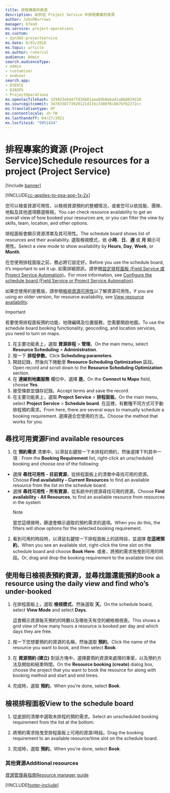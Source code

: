 ```yaml
---
title: 排程專案的資源
description: 如何在 Project Service 中排程專案的資源
author: JohnPBurrows
manager: kfend
ms.service: project-operations
ms.custom:
- dyn365-projectservice
ms.date: 8/03/2018
ms.topic: article
ms.author: ruhercul
audience: Admin
search.audienceType:
- admin
- customizer
- enduser
search.app:
- D365CE
- D365PS
- ProjectOperations
ms.openlocfilehash: 329923e6d47fd36881aea8db8eba41a868829220
ms.sourcegitcommit: 3d78338773929121d17ec3386f6cb67bfb2272cc
ms.translationtype: HT
ms.contentlocale: zh-TW
ms.lasthandoff: 04/27/2021
ms.locfileid: "5951424"
---
```

# <a name="schedule-resources-for-a-project-project-service"></a><span data-ttu-id="80ea0-103">排程專案的資源 (Project Service)</span><span class="sxs-lookup"><span data-stu-id="80ea0-103">Schedule resources for a project (Project Service)</span></span>

[!include [banner](../includes/psa-now-project-operations.md)]

[!INCLUDE[cc-applies-to-psa-app-1x-2x](../includes/cc-applies-to-psa-app-1x-2x.md)]

<span data-ttu-id="80ea0-104">您可以檢查資源可用性，以檢視資源預約的整體情況，或者您可以依技能、團隊、地點及其他選項篩選檢視。</span><span class="sxs-lookup"><span data-stu-id="80ea0-104">You can check resource availability to get an overall view of how booked your resources are, or you can filter the view by skills, team, location, and other options.</span></span>  
  
<span data-ttu-id="80ea0-105">排程面板會顯示資源清單及其可用性。</span><span class="sxs-lookup"><span data-stu-id="80ea0-105">The schedule board shows list of resources and their availability.</span></span> <span data-ttu-id="80ea0-106">選取檢視模式，依 **小時**、**日**、**週** 或 **月** 顯示可用性。</span><span class="sxs-lookup"><span data-stu-id="80ea0-106">Select a view mode to show availability by **Hours**, **Day**, **Week**, or **Month**.</span></span>  
  
<span data-ttu-id="80ea0-107">在您使用排程面版之前，務必將它設定好。</span><span class="sxs-lookup"><span data-stu-id="80ea0-107">Before you use the schedule board, it’s important to set it up.</span></span> <span data-ttu-id="80ea0-108">如需詳細資訊，請參閱[設定排程面板 (Field Service 或 Project Service Automation)](/dynamics365/field-service/configure-schedule-board)。</span><span class="sxs-lookup"><span data-stu-id="80ea0-108">For more information, see [Configure the schedule board (Field Service or Project Service Automation)](/dynamics365/field-service/configure-schedule-board).</span></span>
  
<span data-ttu-id="80ea0-109">如果您使用的是舊版，請參閱[檢視資源可用性](../psa/view-resource-availability.md)以了解資源可用性。</span><span class="sxs-lookup"><span data-stu-id="80ea0-109">If you are using an older version, for resource availability, see [View resource availability](../psa/view-resource-availability.md).</span></span>  

> [!IMPORTANT]
>  <span data-ttu-id="80ea0-110">若要使用排程面板預約功能、地理編碼及位置服務，您需要開啟地圖。</span><span class="sxs-lookup"><span data-stu-id="80ea0-110">To use the schedule board booking functionality, geocoding, and location services, you need to turn on maps.</span></span>  
> 
> 1. <span data-ttu-id="80ea0-111">在主要功能表上，選取 **資源排程** > **管理**。</span><span class="sxs-lookup"><span data-stu-id="80ea0-111">On the main menu, select **Resource Scheduling** > **Administration**.</span></span>  
> 2. <span data-ttu-id="80ea0-112">按一下 **排程參數**。</span><span class="sxs-lookup"><span data-stu-id="80ea0-112">Click **Scheduling parameters**.</span></span>  
> 3. <span data-ttu-id="80ea0-113">開啟記錄，然後向下捲動至 **Resource Scheduling Optimization** 區段。</span><span class="sxs-lookup"><span data-stu-id="80ea0-113">Open record and scroll down to the **Resource Scheduling Optimization** section.</span></span>  
> 4. <span data-ttu-id="80ea0-114">在 **連線到地圖服務** 欄位中，選擇 **是**。</span><span class="sxs-lookup"><span data-stu-id="80ea0-114">On the **Connect to Maps** field, choose **Yes**.</span></span>  
> 5. <span data-ttu-id="80ea0-115">接受條款並儲存記錄。</span><span class="sxs-lookup"><span data-stu-id="80ea0-115">Accept terms and save the record.</span></span>  
> 6. <span data-ttu-id="80ea0-116">在主要功能表上，選取 **Project Service** > **排程面板**。</span><span class="sxs-lookup"><span data-stu-id="80ea0-116">On the main menu, select **Project Service** > **Schedule board**.</span></span> <span data-ttu-id="80ea0-117">在這裡，有數種不同方式可手動排程預約需求。</span><span class="sxs-lookup"><span data-stu-id="80ea0-117">From here, there are several ways to manually schedule a booking requirement.</span></span> <span data-ttu-id="80ea0-118">選擇適合您使用的方法。</span><span class="sxs-lookup"><span data-stu-id="80ea0-118">Choose the method that works for you.</span></span>
  
## <a name="find-available-resources"></a><span data-ttu-id="80ea0-119">尋找可用資源</span><span class="sxs-lookup"><span data-stu-id="80ea0-119">Find available resources</span></span>

1.  <span data-ttu-id="80ea0-120">在 **預約需求** 清單中，以滑鼠右鍵按一下未排程的預約，然後選擇下列其中一項︰</span><span class="sxs-lookup"><span data-stu-id="80ea0-120">From the **Booking Requirement** list, right-click an unscheduled booking and choose one of the following:</span></span>  
  
- <span data-ttu-id="80ea0-121">選擇 **尋找可用性 - 目前資源**，從排程面板上的清單中尋找可用的資源。</span><span class="sxs-lookup"><span data-stu-id="80ea0-121">Choose **Find availability - Current Resources** to find an available resource from the list on the schedule board.</span></span>  
- <span data-ttu-id="80ea0-122">選擇 **尋找可用性 - 所有資源**，從系統中的資源尋找可用的資源。</span><span class="sxs-lookup"><span data-stu-id="80ea0-122">Choose **Find availability - All Resources**, to find an available resource from resources in the system</span></span>  
   > [!NOTE]
   >  <span data-ttu-id="80ea0-123">當您這樣做時，篩選會顯示選取的預約需求的選項。</span><span class="sxs-lookup"><span data-stu-id="80ea0-123">When you do this, the filters will show options for the selected booking requirement.</span></span>  
  
2. <span data-ttu-id="80ea0-124">看到可用的時段時，以滑鼠右鍵按一下排程面板上的該時段，並選擇 **在這裡預約**。</span><span class="sxs-lookup"><span data-stu-id="80ea0-124">When you see an available slot, right-click the time slot on the schedule board and choose **Book Here**.</span></span> <span data-ttu-id="80ea0-125">或者，將預約需求拖曳到可用的時段。</span><span class="sxs-lookup"><span data-stu-id="80ea0-125">Or, drag and drop the booking requirement to the available time slot.</span></span>  
  

## <a name="book-a-resource-using-the-daily-view-and-find-whos-under-booked"></a><span data-ttu-id="80ea0-126">使用每日檢視表預約資源，並尋找誰還能預約</span><span class="sxs-lookup"><span data-stu-id="80ea0-126">Book a resource using the daily view and find who’s under-booked</span></span>
  
1.  <span data-ttu-id="80ea0-127">在排程面板上，選取 **檢視模式**，然後選取 **天**。</span><span class="sxs-lookup"><span data-stu-id="80ea0-127">On the schedule board, select **View Mode** and select **Days**.</span></span>  
  
    <span data-ttu-id="80ea0-128">這會顯示資源每天預約的時數以及哪些天有空的網格檢視表。</span><span class="sxs-lookup"><span data-stu-id="80ea0-128">This shows a grid view of how many hours a resource is booked per day and which days they are free.</span></span>  
  
2.  <span data-ttu-id="80ea0-129">按一下您想要預約的資源的名稱，然後選取 **預約**。</span><span class="sxs-lookup"><span data-stu-id="80ea0-129">Click the name of the resource you want to book, and then select **Book**.</span></span>  
  
3.  <span data-ttu-id="80ea0-130">在 **資源預約 (建立)** 對話方塊中，選擇要預約資源來處理的專案，以及預約方法及開始和結束時間。</span><span class="sxs-lookup"><span data-stu-id="80ea0-130">On the **Resource booking (create)** dialog box, choose the project that you want to book the resource for along with booking method and start and end times.</span></span>  
  
4.  <span data-ttu-id="80ea0-131">完成時，選取 **預約**。</span><span class="sxs-lookup"><span data-stu-id="80ea0-131">When you’re done, select **Book**.</span></span>  
  
## <a name="view-to-the-schedule-board"></a><span data-ttu-id="80ea0-132">檢視排程面板</span><span class="sxs-lookup"><span data-stu-id="80ea0-132">View to the schedule board</span></span>
  
1.  <span data-ttu-id="80ea0-133">從底部的清單中選取未排程的預約需求。</span><span class="sxs-lookup"><span data-stu-id="80ea0-133">Select an unscheduled booking requirement from the list at the bottom.</span></span>  
  
2.  <span data-ttu-id="80ea0-134">將預約需求拖曳至排程面板上可用的資源/時段。</span><span class="sxs-lookup"><span data-stu-id="80ea0-134">Drag the booking requirement to an available resource/time slot on the schedule board.</span></span>  
  
3.  <span data-ttu-id="80ea0-135">完成時，選取 **預約**。</span><span class="sxs-lookup"><span data-stu-id="80ea0-135">When you're done, select **Book**.</span></span>  
  
### <a name="additional-resources"></a><span data-ttu-id="80ea0-136">其他資源</span><span class="sxs-lookup"><span data-stu-id="80ea0-136">Additional resources</span></span>  
 [<span data-ttu-id="80ea0-137">資源管理員指南</span><span class="sxs-lookup"><span data-stu-id="80ea0-137">Resource manager guide</span></span>](../psa/resource-manager-guide.md)


[!INCLUDE[footer-include](../includes/footer-banner.md)]